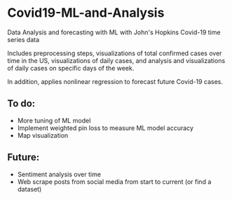 # Covid19-ML-and-Analysis
Data Analysis and forecasting with ML with John's Hopkins Covid-19 time series data 

Includes preprocessing steps, visualizations of total confirmed cases over time in the US, visualizations of daily cases, and analysis and 
visualizations of daily cases on specific days of the week.

In addition, applies nonlinear regression to forecast future Covid-19 cases.

## To do:
  - More tuning of ML model
  - Implement weighted pin loss to measure ML model accuracy
  - Map visualization
  
## Future:
  - Sentiment analysis over time
  - Web scrape posts from social media from start to current (or find a dataset)
